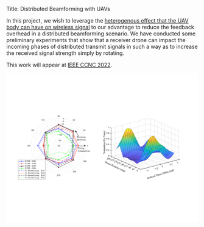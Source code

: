 Title: Distributed Beamforming with UAVs

In this project, we wish to leverage the [heterogenous effect that the UAV body can have on wireless signal]({filename}../projects/a2a_3d.md) to our advantage to reduce the feedback overhead in a distributed beamforming scenario.  We have conducted some preliminary experiments that show that a receiver drone can impact the incoming phases of distributed transmit signals in such a way as to increase the received signal strength simply by rotating.

This work will appear at [IEEE CCNC 2022](https://ccnc2022.ieee-ccnc.org).

<div>
    <img src="{static}../../images/papers/dtbf_summary_images.pdf" alt="experiment images" max-width="90%" height="auto">
</div>